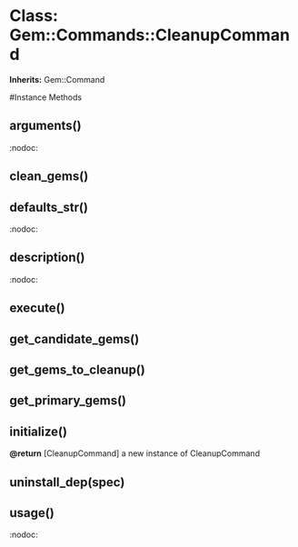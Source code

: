# Class: Gem::Commands::CleanupCommand
**Inherits:** Gem::Command
    




#Instance Methods
## arguments() [](#method-i-arguments)
:nodoc:

## clean_gems() [](#method-i-clean_gems)

## defaults_str() [](#method-i-defaults_str)
:nodoc:

## description() [](#method-i-description)
:nodoc:

## execute() [](#method-i-execute)

## get_candidate_gems() [](#method-i-get_candidate_gems)

## get_gems_to_cleanup() [](#method-i-get_gems_to_cleanup)

## get_primary_gems() [](#method-i-get_primary_gems)

## initialize() [](#method-i-initialize)

**@return** [CleanupCommand] a new instance of CleanupCommand

## uninstall_dep(spec) [](#method-i-uninstall_dep)

## usage() [](#method-i-usage)
:nodoc:

